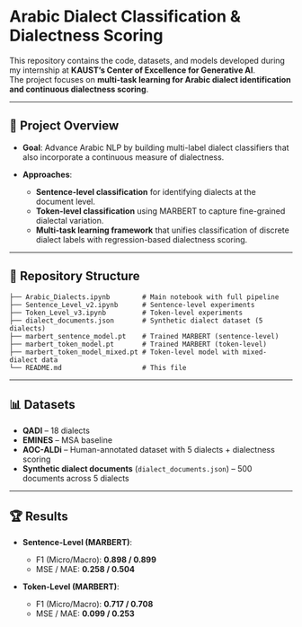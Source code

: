 # Arabic Dialect Classification & Dialectness Scoring

This repository contains the code, datasets, and models developed during my internship at **KAUST’s Center of Excellence for Generative AI**.  
The project focuses on **multi-task learning for Arabic dialect identification and continuous dialectness scoring**.

---

## 📌 Project Overview

- **Goal**: Advance Arabic NLP by building multi-label dialect classifiers that also incorporate a continuous measure of dialectness.  

- **Approaches**:
  - **Sentence-level classification** for identifying dialects at the document level.  
  - **Token-level classification** using MARBERT to capture fine-grained dialectal variation.  
  - **Multi-task learning framework** that unifies classification of discrete dialect labels with regression-based dialectness scoring.  


---

## 📂 Repository Structure

```
├── Arabic_Dialects.ipynb        # Main notebook with full pipeline
├── Sentence_Level_v2.ipynb      # Sentence-level experiments
├── Token_Level_v3.ipynb         # Token-level experiments
├── dialect_documents.json       # Synthetic dialect dataset (5 dialects)
├── marbert_sentence_model.pt    # Trained MARBERT (sentence-level)
├── marbert_token_model.pt       # Trained MARBERT (token-level)
├── marbert_token_model_mixed.pt # Token-level model with mixed-dialect data
└── README.md                    # This file
```

---

## 📊 Datasets

- **QADI** – 18 dialects  
- **EMINES** – MSA baseline  
- **AOC-ALDi** – Human-annotated dataset with 5 dialects + dialectness scoring  
- **Synthetic dialect documents** (`dialect_documents.json`) – 500 documents across 5 dialects  

---

## 🏆 Results

- **Sentence-Level (MARBERT)**:  
  - F1 (Micro/Macro): **0.898 / 0.899**  
  - MSE / MAE: **0.258 / 0.504**

- **Token-Level (MARBERT)**:  
  - F1 (Micro/Macro): **0.717 / 0.708**  
  - MSE / MAE: **0.099 / 0.253**



